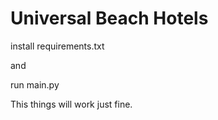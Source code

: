 # Universal Beach Hotels

install requirements.txt

and 

run main.py

This things will work just fine.
